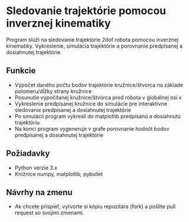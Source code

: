 # Sledovanie trajektórie pomocou inverznej kinematiky
Program slúži na sledovanie trajektórie 2dof robota pomocou inverznej kinematiky. Vykreslenie, simulácia trajektórie a porovnanie predpísanej a dosiahnutej trajektórie.

## Funkcie
- Výpočet daného počtu bodov trajektórie kružnice/štvorca na základe polomeru/dĺžky strany kružnice
- Posunutie vypočítanej kružnice/štvorca pred robota v globálnej osi x
- Vykreslenie predpísanej kružnice do simulácie pre interaktívne sledovanie predpísanej a dosiahnutej trajektórie
- Po simulácii program vykreslí do matplotlib predpísanú a dosiahnutú trajektóriu
- Na konci program vygeneruje v grafe porovnanie hodnôt bodov predpísanej a dosiahnutej trajektórie
## Požiadavky
- Python verzie 3.x
- Knižnice numpy, matplotlib, pybullet
## Návrhy na zmenu
- Ak chcete prispieť, vytvorte si kópiu repozitára (fork) a pošlite pull request so svojimi zmenami.


